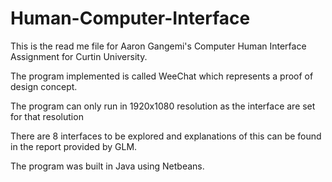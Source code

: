 # Human-Computer-Interface
This is the read me file for Aaron Gangemi's Computer Human Interface Assignment for Curtin University.

The program implemented is called WeeChat which represents a proof of design concept.

The program can only run in 1920x1080 resolution as the interface are set for that resolution

There are 8 interfaces to be explored and explanations of this can be found in the report provided by GLM.

The program was built in Java using Netbeans.
